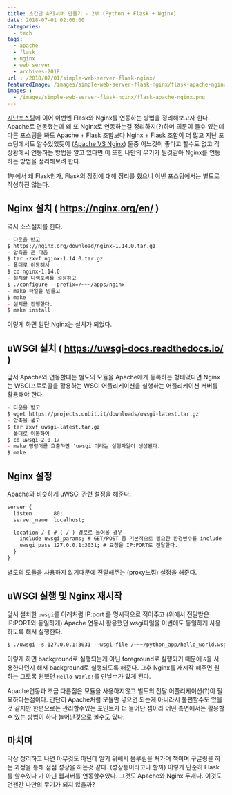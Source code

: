 ```yaml
---
title: 초간단 API서버 만들기 - 2부 (Python + Flask + Nginx)
date: 2018-07-01 02:00:00
categories:
  - tech
tags: 
  - apache
  - flask
  - nginx
  - web server
  - archives-2018
url : /2018/07/01/simple-web-server-flask-nginx/
featuredImage: /images/simple-web-server-flask-nginx/flask-apache-nginx.png
images :
  - /images/simple-web-server-flask-nginx/flask-apache-nginx.png
---
```

[지난포스팅](https://taetaetae.github.io/2018/07/01/simple-web-server-flask-apache/)에 이어 이번엔 Flask와 Nginx를 연동하는 방법을 정리해보고자 한다. Apache로 연동했는데 왜 또 Nginx로 연동하는걸 정리하지(?)하며 의문이 들수 있는데 다른 포스팅을 봐도 <!-- more --> Apache + Flask 조합보다 Nginx + Flask 조합이 더 많고 지난 포스팅에서도 알수있었듯이 ([Apache VS Nginx](https://taetaetae.github.io/2018/06/27/apache-vs-nginx/)) 둘중 어느것이 좋다고 할수도 없고 각 상황에서 연동하는 방법을 알고 있다면 이 또한 나만의 무기가 될것같아 Nginx를 연동하는 방법을 정리해보려 한다.

1부에서 왜 Flask인가, Flask의 장점에 대해 정리를 했으니 이번 포스팅에서는 별도로 작성하진 않는다.

## Nginx 설치 ( https://nginx.org/en/ )
역시 소스설치를 한다. 
```markdown
- 다운을 받고
$ https://nginx.org/download/nginx-1.14.0.tar.gz
- 압축을 푼 다음
$ tar -zxvf nginx-1.14.0.tar.gz
- 폴더로 이동해서 
$ cd nginx-1.14.0
- 설치할 디렉토리를 설정하고
$ ./configure --prefix=/~~~/apps/nginx
- make 파일을 만들고
$ make
- 설치를 진행한다.
$ make install
```
이렇게 하면 일단 Nginx는 설치가 되었다.

## uWSGI 설치 ( https://uwsgi-docs.readthedocs.io/ )
앞서 Apache와 연동할때는 별도의 모듈을 Apache에게 등록하는 형태였다면 Nginx는 WSGI프로토콜을 활용하는 WSGI 어플리케이션을 실행하는 어플리케이션 서버를 활용해야 한다. 
```markdown
- 다운을 받고
$ wget https://projects.unbit.it/downloads/uwsgi-latest.tar.gz
- 압축을 풀고
$ tar zxvf uwsgi-latest.tar.gz
- 폴더로 이동하여
$ cd uwsgi-2.0.17
- make 명령어를 호출하면 'uwsgi'이라는 실행파일이 생성된다.
$ make
```

## Nginx 설정
Apache와 비슷하게 uWSGI 관련 설정을 해준다.
```markdown
server {
  listen       80;
  server_name  localhost;

  location / { # ( / ) 경로로 들어올 경우
    include uwsgi_params; # GET/POST 등 기본적으로 필요한 환경변수를 include 해준다.
    uwsgi_pass 127.0.0.1:3031; # 요청을 IP:PORT로 전달한다.
  }
}
```
별도의 모듈을 사용하지 않기때문에 전달해주는 (proxy느낌) 설정을 해준다.

## uWSGI 실행 및 Nginx 재시작
앞서 설치한 `uwsgi`를 아래처럼 IP:port 를 명시적으로 적어주고 (위에서 전달받은 IP:PORT와 동일하게) Apache 연동시 활용했던 wsgi파일을 이번에도 동일하게 사용하도록 해서 실행한다.
```markdown
$ ./uwsgi -s 127.0.0.1:3031 --wsgi-file /~~~/python_app/hello_world.wsgi
```
이렇게 하면 background로 실행되는게 아닌 foreground로 실행되기 때문에 `&`을 사용한다던지 해서 background로 실행되도록 해준다. 그후 Nginx를 재시작 해주면 원하는 그토록 원했던 `Hello World!`를 만날수가 있게 된다.

Apache연동과 조금 다른점은 모듈을 사용하지않고 별도의 전달 어플리케이션(?)이 필요하다는점이다. 간단히 Apache처럼 모듈만 넣으면 되는게 아니라서 불편할수도 있을것 같지만 한편으로는 관리할수있는 포인트가 더 늘어난 셈이라 어떤 측면에서는 활용할수 있는 방법이 하나 늘어난것으로 볼수도 있다.

## 마치며
막상 정리하고 나면 아무것도 아닌데 알기 위해서 몸부림을 쳐가며 책이며 구글링을 하는 과정을 통해 점점 성장을 하는것 같다. (성장통이라고나 할까) 이렇게 단순히 Flask를 할수있다 가 아닌 웹서버를 연동할수있다. 그것도 Apache와 Nginx 두개나. 이것도 언젠간 나만의 무기가 되지 않을까?